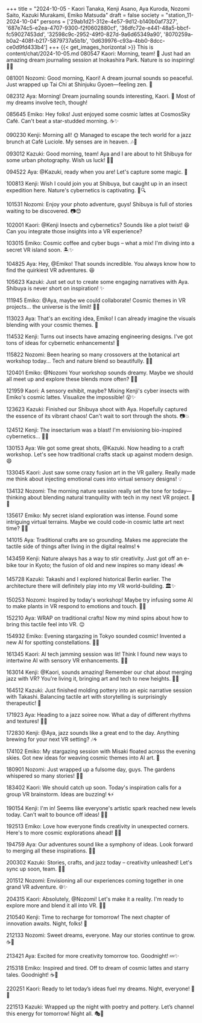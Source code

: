 +++
title = "2024-10-05 - Kaori Tanaka, Kenji Asano, Aya Kuroda, Nozomi Saito, Kazuki Murakami, Emiko Matsuda"
draft = false
society = "station_11-2024-10-04"
persons = ['29ab1d21-312e-4e57-9d12-b140b0af7327', '687e74c5-e2ea-4707-9300-f2f0602880cf', '36dfc72e-e441-48a5-bbcf-fc59027453dd', '32598c9c-2952-49f0-827d-9a6d65349a90', '8070259a-b0a2-408f-b217-5879737a5b1b', '0d639976-c93a-4bb0-8dcc-ce0d9fd433b4']
+++
{{< get_images_horizontal >}}
This is content/chat/2024-10-05.md
080547 Kaori: Morning, team! 🌅 Just had an amazing dream journaling session at Inokashira Park. Nature is so inspiring! 🌳✨

081001 Nozomi: Good morning, Kaori! A dream journal sounds so peaceful. Just wrapped up Tai Chi at Shinjuku Gyoen—feeling zen. 🌸

082312 Aya: Morning! Dream journaling sounds interesting, Kaori. 📔 Most of my dreams involve tech, though!

085645 Emiko: Hey folks! Just enjoyed some cosmic lattes at CosmosSky Café. Can't beat a star-studded morning. ☕️✨

090230 Kenji: Morning all! 🌞 Managed to escape the tech world for a jazz brunch at Café Luciole. My senses are in heaven. 🎶🍞 

093012 Kazuki: Good morning, team! Aya and I are about to hit Shibuya for some urban photography. Wish us luck! 📸✨

094522 Aya: @Kazuki, ready when you are! Let's capture some magic. 🤳

100813 Kenji: Wish I could join you at Shibuya, but caught up in an insect expedition here. Nature's cybernetics is captivating. 🐞🔍

101531 Nozomi: Enjoy your photo adventure, guys! Shibuya is full of stories waiting to be discovered. 📷😊

102001 Kaori: @Kenji Insects and cybernetics? Sounds like a plot twist! 😆 Can you integrate those insights into a VR experience?

103015 Emiko: Cosmic coffee and cyber bugs – what a mix! I'm diving into a secret VR island soon. 🏝️✨ 

104825 Aya: Hey, @Emiko! That sounds incredible. You always know how to find the quirkiest VR adventures. 😆

105623 Kazuki: Just set out to create some engaging narratives with Aya. Shibuya is never short on inspiration! ✨

111945 Emiko: @Aya, maybe we could collaborate! Cosmic themes in VR projects... the universe is the limit! 🌌👾

113023 Aya: That's an exciting idea, Emiko! I can already imagine the visuals blending with your cosmic themes. 🌠

114532 Kenji: Turns out insects have amazing engineering designs. I've got tons of ideas for cybernetic enhancements! 🤔

115822 Nozomi: Been hearing so many crossovers at the botanical art workshop today... Tech and nature blend so beautifully. 🌿🎨

120401 Emiko: @Nozomi Your workshop sounds dreamy. Maybe we should all meet up and explore these blends more often? 🚀🎨

121959 Kaori: A sensory exhibit, maybe? Mixing Kenji's cyber insects with Emiko's cosmic lattes. Visualize the impossible! 😮✨

123623 Kazuki: Finished our Shibuya shoot with Aya. Hopefully captured the essence of its vibrant chaos! Can't wait to sort through the shots. 📷💥

124512 Kenji: The insectarium was a blast! I'm envisioning bio-inspired cybernetics… 🐜🤖

130153 Aya: We got some great shots, @Kazuki. Now heading to a craft workshop. Let's see how traditional crafts stack up against modern design. 😄

133045 Kaori: Just saw some crazy fusion art in the VR gallery. Really made me think about injecting emotional cues into virtual sensory designs! 💡

134132 Nozomi: The morning nature session really set the tone for today—thinking about blending natural tranquility with tech in my next VR project. 🌼🌐

135617 Emiko: My secret island exploration was intense. Found some intriguing virtual terrains. Maybe we could code-in cosmic latte art next time? 🍵🌌

141015 Aya: Traditional crafts are so grounding. Makes me appreciate the tactile side of things after living in the digital realms! 🌀

143459 Kenji: Nature always has a way to stir creativity. Just got off an e-bike tour in Kyoto; the fusion of old and new inspires so many ideas! 🚲

145728 Kazuki: Takashi and I explored historical Berlin earlier. The architecture there will definitely play into my VR world-building. 🏛️✨

150253 Nozomi: Inspired by today's workshop! Maybe try infusing some AI to make plants in VR respond to emotions and touch. 🌺🤖

152210 Aya: WRAP on traditional crafts! Now my mind spins about how to bring this tactile feel into VR. 😌

154932 Emiko: Evening stargazing in Tokyo sounded cosmic! Invented a new AI for spotting constellations. 🌌🌟

161345 Kaori: AI tech jamming session was lit! Think I found new ways to intertwine AI with sensory VR enhancements. 🔌🎶

163014 Kenji: @Kaori, sounds amazing! Remember our chat about merging jazz with VR? You're living it, bringing art and tech to new heights. 🎷🚀

164512 Kazuki: Just finished molding pottery into an epic narrative session with Takashi. Balancing tactile art with storytelling is surprisingly therapeutic! 🍶

171923 Aya: Heading to a jazz soiree now. What a day of different rhythms and textures! 🎺🎨

172830 Kenji: @Aya, jazz sounds like a great end to the day. Anything brewing for your next VR setting? 🎶🌀

174102 Emiko: My stargazing session with Misaki floated across the evening skies. Got new ideas for weaving cosmic themes into AI art. 🌠

180901 Nozomi: Just wrapped up a fulsome day, guys. The gardens whispered so many stories! 🌿✨

183402 Kaori: We should catch up soon. Today's inspiration calls for a group VR brainstorm. Ideas are buzzing! 🌀⚡

190154 Kenji: I'm in! Seems like everyone's artistic spark reached new levels today. Can't wait to bounce off ideas! 📝🌟

192513 Emiko: Love how everyone finds creativity in unexpected corners. Here's to more cosmic explorations ahead! 🌌✨

194759 Aya: Our adventures sound like a symphony of ideas. Look forward to merging all these inspirations. 💫💭

200302 Kazuki: Stories, crafts, and jazz today – creativity unleashed! Let's sync up soon, team. 🎨🎷

201512 Nozomi: Envisioning all our experiences coming together in one grand VR adventure. 🌐✨

204315 Kaori: Absolutely, @Nozomi! Let's make it a reality. I'm ready to explore more and blend it all into VR. 🚀🤖

210540 Kenji: Time to recharge for tomorrow! The next chapter of innovation awaits. Night, folks! 🌙

212133 Nozomi: Sweet dreams, everyone. May our stories continue to grow. ☕📖

213421 Aya: Excited for more creativity tomorrow too. Goodnight! 💤✨

215318 Emiko: Inspired and tired. Off to dream of cosmic lattes and starry tales. Goodnight! ☕🌌

220251 Kaori: Ready to let today’s ideas fuel my dreams. Night, everyone! 🌠💤

221513 Kazuki: Wrapped up the night with poetry and pottery. Let’s channel this energy for tomorrow! Night all. 🎭👋
